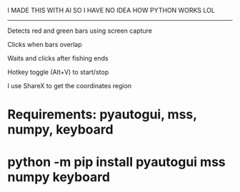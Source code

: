 I MADE THIS WITH AI SO I HAVE NO IDEA HOW PYTHON WORKS LOL
________________________________________________________________

Detects red and green bars using screen capture

Clicks when bars overlap

Waits and clicks after fishing ends

Hotkey toggle (Alt+V) to start/stop

I use ShareX to get the coordinates region

# Requirements: pyautogui, mss, numpy, keyboard
# python -m pip install pyautogui mss numpy keyboard

